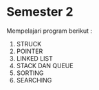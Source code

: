 # Semester 2
Mempelajari program berikut :
1. STRUCK
2. POINTER
3. LINKED LIST
4. STACK DAN QUEUE
5. SORTING
6. SEARCHING
